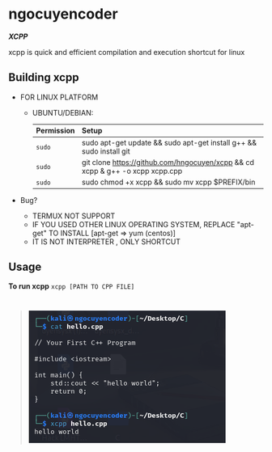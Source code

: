 # ngocuyencoder 
***XCPP***

xcpp is quick and efficient compilation and execution shortcut for linux 

## Building xcpp
* FOR LINUX PLATFORM
  * UBUNTU/DEBIAN:

    | Permission| Setup |
    | --- | --- |
    | `sudo` | sudo apt-get update && sudo apt-get install g++ && sudo install git|
    | `sudo` | git clone https://github.com/hngocuyen/xcpp && cd xcpp & g++ -o xcpp xcpp.cpp |
    | `sudo` | sudo chmod +x xcpp && sudo mv xcpp $PREFIX/bin |

* Bug?
  * TERMUX NOT SUPPORT
  * IF YOU USED OTHER LINUX OPERATING SYSTEM, REPLACE "apt-get" TO INSTALL [apt-get => yum (centos)] 
  * IT IS NOT INTERPRETER , ONLY SHORTCUT

## Usage
**To run xcpp**
`xcpp [PATH TO CPP FILE]`
#
> ![Example](https://github.com/hngocuyen/xcpp/blob/main/run.png)
#
